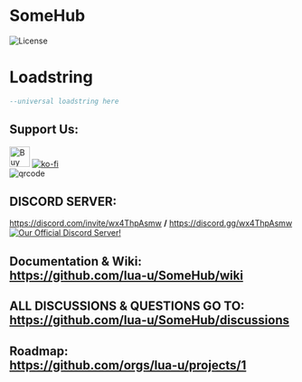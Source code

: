 # SomeHub
![License](https://img.shields.io/github/license/lua-u/SomeHub)
# Loadstring
```lua
--universal loadstring here
```
## Support Us:
<a href='https://ko-fi.com/M4M1JNH5G' target='_blank'><img height='36' style='border:0px;height:36px;' src='https://storage.ko-fi.com/cdn/kofi2.png?v=3' border='0' alt='Buy Me a Coffee at ko-fi.com' /></a>
[![ko-fi](https://ko-fi.com/img/githubbutton_sm.svg)](https://ko-fi.com/M4M1JNH5G)
<br />
![qrcode](https://user-images.githubusercontent.com/95628489/231759262-25661006-b7ca-4967-a79d-2b465cd9575a.png)

## DISCORD SERVER:<br />
https://discord.com/invite/wx4ThpAsmw **/** https://discord.gg/wx4ThpAsmw<br />
[<img src="https://discordapp.com/api/guilds/1022465460517740654/widget.png?style=banner2" alt="Our Official Discord Server!"></img>](https://discord.com/invite/wx4ThpAsmw)<br />
## Documentation & Wiki:<br />https://github.com/lua-u/SomeHub/wiki
## ALL DISCUSSIONS & QUESTIONS GO TO:<br />https://github.com/lua-u/SomeHub/discussions

## Roadmap:<br />https://github.com/orgs/lua-u/projects/1


